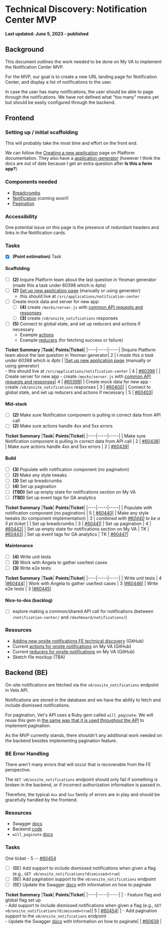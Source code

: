 # Technical Discovery: Notification Center MVP
**Last updated: June 5, 2023 - published**

## Background
This document outlines the work needed to be done on My VA to implement the Notification Center MVP.

For the MVP, our goal is to create a new URL landing page for Notification Center, and display a list of notifications to the user.

In case the user has many notifications, the user should be able to page through the notifications. We have not defined what "too many" means yet but should be easily configured through the backend.

## Frontend
### Setting up / initial scaffolding 

This will probably take the most time and effort on the front end. 

We can follow the [Creating a new application](https://depo-platform-documentation.scrollhelp.site/developer-docs/creating-a-new-application) page on Platform documentation. They also have a [application generator](https://depo-platform-documentation.scrollhelp.site/developer-docs/va-gov-application-generator) (however I think the docs are out of date because I get an extra question after **Is this a form app?**)

### Components needed

- [Breadcrumbs](https://design.va.gov/components/breadcrumbs)
- [Notification](https://va-notification--60f9b557105290003b387cd5.chromatic.com/?path=/docs/components-va-notification--default) (coming soon!)
- [Pagination](https://design.va.gov/components/pagination)

### Accessibility

One potential issue on this page is the presence of redundant headers and links in the Notification cards.

### Tasks
- [x] **(Point estimation)** Task

#### Scaffolding
- [ ] **(2)** Inquire Platform team about the last question in Yeoman generator (made this a task under 60398 which is 4pts)
- [ ] **(2)** [Set up new application page](https://depo-platform-documentation.scrollhelp.site/developer-docs/creating-a-new-application) (manually or using generator)
   - this should live at `/src/applications/notification-center` 
- [ ] Create mock data and server for new app: 
  - [ ] **(4)** create `/mocks/server.js` with [common API requests and responses](https://depo-platform-documentation.scrollhelp.site/developer-docs/creating-a-new-application)
  - [ ] **(3)** create `/v0/onsite_notifications` responses
- [ ] **(5)** Connect to global state, and set up reducers and actions if necessary
  - Example [actions](https://github.com/department-of-veterans-affairs/vets-website/blob/main/src/applications/personalization/dashboard/actions/notifications.js)
  - Example [reducers](https://github.com/department-of-veterans-affairs/vets-website/blob/main/src/applications/personalization/dashboard/reducers/notifications.js) (for fetching success or failure)

**Ticket Summary**
|**Task**| **Points**|**Ticket**|
|----|-----|-----|
|Inquire Platform team about the last question in Yeoman generator| 2 | _I made this a task under 60398 which is 4pts_ | 
|[Set up new application page](https://depo-platform-documentation.scrollhelp.site/developer-docs/creating-a-new-application) (manually or using generator) <br/>- this should live at `/src/applications/notification-center` | 4 | [#60398](https://github.com/department-of-veterans-affairs/va.gov-team/issues/60398) |
| Create  server for new app - create `/mocks/server.js` with [common API requests and responses](https://depo-platform-documentation.scrollhelp.site/developer-docs/creating-a-new-application)| 4 | [#60399](https://github.com/department-of-veterans-affairs/va.gov-team/issues/60399)|
| Create mock data for new app - create `/v0/onsite_notifications` responses | 3 | [#60400](https://github.com/department-of-veterans-affairs/va.gov-team/issues/60400)|
| Connect to global state, and set up reducers and actions if necessary | 5 | [#60403](https://github.com/department-of-veterans-affairs/va.gov-team/issues/60403)|

#### Mid-stack
- [ ] **(2)** Make sure Notification component is pulling in correct data from API call
- [ ] **(2)** Make sure actions handle 4xx and 5xx errors

**Ticket Summary**
|**Task**| **Points**|**Ticket**|
|----|-----|-----|
| Make sure Notification component is pulling in correct data from API call | 2 | [#60438](https://github.com/department-of-veterans-affairs/va.gov-team/issues/60438)|
| Make sure actions handle 4xx and 5xx errors                               | 2 | [#60439](https://github.com/department-of-veterans-affairs/va.gov-team/issues/60439)|

#### Build
- [ ] **(3)** Populate with notification component (no pagination) 
- [ ] **(2)** Make any style tweaks
- [ ] **(3)** Set up breadcrumbs
- [ ] **(4)** Set up pagination
- [ ] **(TBD)** Set up empty state for notifications section on My VA
- [ ] **(TBD)** Set up event tags for GA analytics

**Ticket Summary**
|**Task**| **Points**|**Ticket**|
|----|-----|-----|
| Populate with notification component (no pagination)  | 5  | [#60440](https://github.com/department-of-veterans-affairs/va.gov-team/issues/60440)|
| Make any style tweaks (to component implementation)   | 3  | _combined with [#60440](https://github.com/department-of-veterans-affairs/va.gov-team/issues/60440) to be a 5 pt ticket_ |
| Set up breadcrumbs                                    | 3  | [#60441](https://github.com/department-of-veterans-affairs/va.gov-team/issues/60441)|
| Set up pagination                                     | 4  | [#60442](https://github.com/department-of-veterans-affairs/va.gov-team/issues/60442)|
| Set up empty state for notifications section on My VA | TK | [#60443](https://github.com/department-of-veterans-affairs/va.gov-team/issues/60443)|
| Set up event tags for GA analytics                    | TK | [#60447](https://github.com/department-of-veterans-affairs/va.gov-team/issues/60447)|


#### Maintenance
- [ ] **(4)** Write unit tests
- [ ] **(3)** Work with Angela to gather use/test cases
- [ ] **(3)** Write e2e tests

**Ticket Summary**
|**Task**| **Points**|**Ticket**|
|----|-----|-----|
| Write unit tests                          | 4 |[#60444](https://github.com/department-of-veterans-affairs/va.gov-team/issues/60444)|
| Work with Angela to gather use/test cases | 3 |[#60446](https://github.com/department-of-veterans-affairs/va.gov-team/issues/60446)|
| Write e2e tests                           | 3 |[#60445](https://github.com/department-of-veterans-affairs/va.gov-team/issues/60445)|

#### Nice-to-dos (backlog)
- [ ] explore making a common/shared API call for notifications (between `/notification-center/` and `/dashboard/notifications/`)



### Resources
- [Adding new onsite notifications FE technical discovery](https://github.com/department-of-veterans-affairs/va.gov-team/blob/master/products/identity-personalization/onsite-notifications/frontend/adding-new-onsite-notification.md) (GitHub)
- Current [actions for onsite notifications](https://github.com/department-of-veterans-affairs/vets-website/blob/main/src/applications/personalization/dashboard/actions/notifications.js) on My VA (GitHub)
- Current [reducers for onsite notifications](https://github.com/department-of-veterans-affairs/vets-website/blob/main/src/applications/personalization/dashboard/reducers/notifications.js) on My VA (GitHub)
- Sketch file mockup (TBA)

## Backend (BE)
On-site notifications are fetched via the `v0/onsite_notifications` endpoint in Vets API.

Notifications are stored in the database and we have the ability to fetch and include dismissed notifications.

For pagination, Vet's API uses a Ruby gem called `will_paginate`. We will reuse this gem in [the same way that it is used throughout the API](https://github.com/search?q=repo%3Adepartment-of-veterans-affairs%2Fvets-api%20paginate&type=code) to implement pagination.

As the MVP currently stands, there shouldn't any additional work needed on the backend besides implementing pagination feature.

### BE Error Handling
There aren't many errors that will occur that is recoverable from the FE perspective.

The `GET v0/onsite_notifications` endpoint should only fail if something is broken in the backend, or if incorrect authorization information is passed in.

Therefore, the typical `4xx` and `5xx` family of errors are in play and should be gracefully handled by the frontend.

### Resources
- Swagger [docs](https://department-of-veterans-affairs.github.io/va-digital-services-platform-docs/api-reference/#/my_va/listOnsiteNotification)
- Backend [code](https://github.com/department-of-veterans-affairs/vets-api/blob/master/app/controllers/v0/onsite_notifications_controller.rb)
- `will_paginate` [docs](https://github.com/mislav/will_paginate/wiki)

### Tasks
One ticket - 5 -- [#60454](https://github.com/department-of-veterans-affairs/va.gov-team/issues/60454)
- [ ] (BE) Add support to include dismissed notifications when given a flag (e.g., `GET v0/onsite_notifications?dismissed=true`)
- [ ] (BE) Add pagination support to the `v0/onsite_notifications` endpoint
- [ ] (BE) Update the Swagger [docs](https://department-of-veterans-affairs.github.io/va-digital-services-platform-docs/api-reference/#/my_va/listOnsiteNotification) with information on how to paginate

**Ticket Summary**
|**Task**| **Points**|**Ticket**|
|----|-----|-----|
| - Feature flag and global flag set up <br/>- Add support to include dismissed notifications when given a flag (e.g., `GET v0/onsite_notifications?dismissed=true`)| 5 | [#60454](https://github.com/department-of-veterans-affairs/va.gov-team/issues/60454)|
| - Add pagination support to the `v0/onsite_notifications` endpoint <br/>- Update the Swagger [docs](https://department-of-veterans-affairs.github.io/va-digital-services-platform-docs/api-reference/#/my_va/listOnsiteNotification) with information on how to paginate| | [#60639](https://github.com/department-of-veterans-affairs/va.gov-team/issues/60639) |
